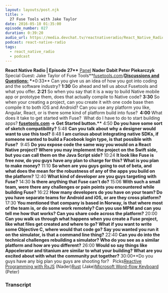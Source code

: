```yaml
---
layout: layouts/post.njk
title: >
  27 Fuse Tools with Jake Taylor
date: 2016-05-10 01:35:00
episode_number: 027
duration: 0:39:20
audio_url: https://media.devchat.tv/reactnativeradio/React_Native_Radio_Episode_27.mp3
podcast: react-native-radio
tags:
  - react_native_radio
  - podcast
---
```


**React Native Radio | Episode 27\*\*** <u>Panel</u> **Nader Dabit Peter Piekarczyk** Special Guest: Jake Taylor of Fuse Tools**[fusetools.com](https://www.fusetools.com/)/**<u>Discussions and Questions:</u> \***\*0:33** Can you give us an idea of how you got into coding and the software industry? **1:30** Go ahead and tell us about Fusetools and what you offer. **2:21** So when you say that it is a way to build Native mobile app or prototype them, does that actually compile to Native code? **3:30** So when your creating a project, can you create it with one code base then compile it to both iOS and Android? Can you use any platform you like, Angular, React, or is there some kind of platform build into fuse? **&nbsp;4:00** What does it take to get started with Fuse?&nbsp; What do I have to do to start building apps? [**fusetools.com**](http://fusetools.com/) **-\> Get Started button.\*\*** 4:50 **Do you have some sort of sketch compatibility?** 5:48 **Can you talk about why a designer would want to use this tool?** 8:48 **I am curious about integrating native SDKs, if someone wanted to build a Facebook login type, is that possible with Fuse?** &nbsp;9:45 **Do you expose code the same way you would on a React Native project? Where you may implement the project on the Swift side, but you can call them on the Java Script side?** 10:24 **It look like Fuse is free now, do you guys have any plan to charge for this? What is you plan to make money?** 11:10 **So when are you guys going to out of beta, and what does the mean for the robustness of any of the apps you build on the platform?** 12:40 **What kind of developer are you guys targeting with Fuse?** 14:30 **Is there anything that Fuse can't do?** 15:06 **With such a small team, were there any challenges or pain points you encountered while building Fuse?** 16:22 **How many developers do you have on your team? Do you have separate teams for Android and iOS, or are they cross platform?** 17:30 **You mentioned that company is based in Norway, is that where most of the team is, or do some work remotely? Can you use MPM and can you tell me how that works? Can you share code across the platform?** 20:00 **Can you walk us through what happens when you create a Fuse project, like what files get created and where to go? What if you want to write some Objective C, where would that code go? Say you wanted you run it on the simulator, is that a command line thing?** 22:40 **Can you do into the technical challenges rebuilding a simulator? Who do you see as a similar platform and how are you different?** 26:00 **Would so say things like Appcelerator and titanium are similar to what your building? What are you excited about with what the community put together?** 30:00\*\*Do you guys have any big plan you guys are shooting for? &nbsp; Picks[Reactive Programming with RxJS](http://www.amazon.com/Reactive-Programming-RxJS-Asynchronous-JavaScript/dp/1680501291) (Nader)[Rust](https://www.reddit.com/r/rust) (Jake)[Microsoft Word-flow Keyboard](https://itunes.apple.com/us/app/word-flow-keyboard-english/id1077864246?mt=8) (Peter)

### Transcript
